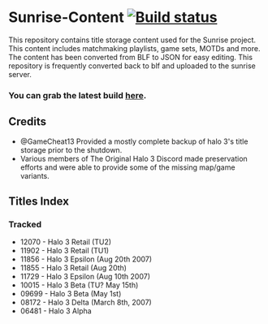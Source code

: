 # Sunrise-Content [![Build status](https://ci.appveyor.com/api/projects/status/sbtkbnvywwmi715u?svg=true)](https://ci.appveyor.com/project/craftycodie/sunrise-content)

This repository contains title storage content used for the Sunrise project.
This content includes matchmaking playlists, game sets, MOTDs and more.
The content has been converted from BLF to JSON for easy editing. 
This repository is frequently converted back to blf and uploaded to the sunrise server.

### You can grab the latest build [here](https://ci.appveyor.com/project/craftycodie/sunrise-content/build/artifacts).

## Credits

- @GameCheat13 Provided a mostly complete backup of halo 3's title storage prior to the shutdown.
- Various members of The Original Halo 3 Discord made preservation efforts and were able to provide some of the missing map/game variants.

## Titles Index
### Tracked
- 12070 - Halo 3 Retail (TU2)
- 11902 - Halo 3 Retail (TU1)
- 11856 - Halo 3 Epsilon (Aug 20th 2007)
- 11855 - Halo 3 Retail (Aug 20th)
- 11729 - Halo 3 Epsilon (Aug 10th 2007)
- 10015 - Halo 3 Beta (TU? May 15th)
- 09699 - Halo 3 Beta (May 1st)
- 08172 - Halo 3 Delta (March 8th, 2007)
- 06481 - Halo 3 Alpha